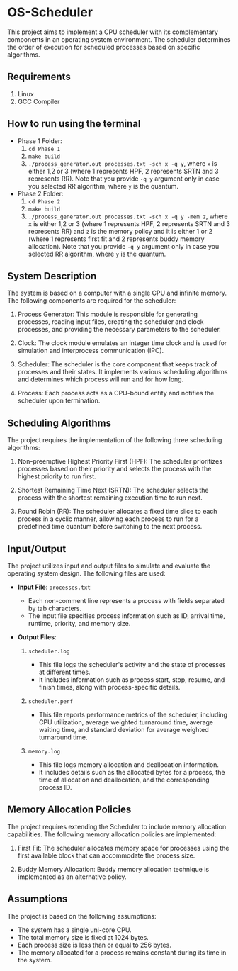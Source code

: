 # OS-Scheduler
This project aims to implement a CPU scheduler with its complementary components in an operating system environment. The scheduler determines the order of execution for scheduled processes based on specific algorithms.

## Requirements
1. Linux
2. GCC Compiler

## How to run using the terminal
- Phase 1 Folder:
  1. `cd Phase 1`
  2. `make build`
  3. `./process_generator.out processes.txt -sch x -q y`,  where `x` is either 1,2 or 3 (where 1 represents HPF, 2 represents SRTN and 3 represents RR). Note that you provide `-q y` argument only in case you selected RR algorithm, where `y` is the quantum.
- Phase 2 Folder:
  1. `cd Phase 2`
  2. `make build`
  3. `./process_generator.out processes.txt -sch x -q y -mem z`,  where `x` is either 1,2 or 3 (where 1 represents HPF, 2 represents SRTN and 3 represents RR) and `z` is the memory policy and it is either 1 or 2 (where 1 represents first fit and 2 represents buddy memory allocation). Note that you provide `-q y` argument only in case you selected RR algorithm, where `y` is the quantum.

## System Description

The system is based on a computer with a single CPU and infinite memory. The following components are required for the scheduler:

1. Process Generator: This module is responsible for generating processes, reading input files, creating the scheduler and clock processes, and providing the necessary parameters to the scheduler.

2. Clock: The clock module emulates an integer time clock and is used for simulation and interprocess communication (IPC).

3. Scheduler: The scheduler is the core component that keeps track of processes and their states. It implements various scheduling algorithms and determines which process will run and for how long.

4. Process: Each process acts as a CPU-bound entity and notifies the scheduler upon termination.

## Scheduling Algorithms

The project requires the implementation of the following three scheduling algorithms:

1. Non-preemptive Highest Priority First (HPF): The scheduler prioritizes processes based on their priority and selects the process with the highest priority to run first.

2. Shortest Remaining Time Next (SRTN): The scheduler selects the process with the shortest remaining execution time to run next.

3. Round Robin (RR): The scheduler allocates a fixed time slice to each process in a cyclic manner, allowing each process to run for a predefined time quantum before switching to the next process.

## Input/Output

The project utilizes input and output files to simulate and evaluate the operating system design. The following files are used:

- **Input File**: `processes.txt`
  - Each non-comment line represents a process with fields separated by tab characters.
  - The input file specifies process information such as ID, arrival time, runtime, priority, and memory size.

- **Output Files**:
  1. `scheduler.log`
     - This file logs the scheduler's activity and the state of processes at different times.
     - It includes information such as process start, stop, resume, and finish times, along with process-specific details.
  
  2. `scheduler.perf`
     - This file reports performance metrics of the scheduler, including CPU utilization, average weighted turnaround time, average waiting time, and standard deviation for average weighted turnaround time.

  3. `memory.log`
     - This file logs memory allocation and deallocation information.
     - It includes details such as the allocated bytes for a process, the time of allocation and deallocation, and the corresponding process ID.

## Memory Allocation Policies

The project requires extending the Scheduler to include memory allocation capabilities. The following memory allocation policies are implemented:

1. First Fit: The scheduler allocates memory space for processes using the first available block that can accommodate the process size.

2. Buddy Memory Allocation: Buddy memory allocation technique is implemented as an alternative policy. 

## Assumptions

The project is based on the following assumptions:

- The system has a single uni-core CPU.
- The total memory size is fixed at 1024 bytes.
- Each process size is less than or equal to 256 bytes.
- The memory allocated for a process remains constant during its time in the system.
